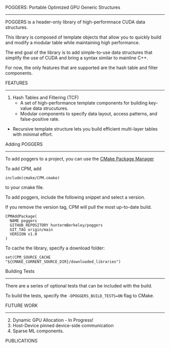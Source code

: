 POGGERS: Portable Optimized GPU Generic Structures
__________________________________

POGGERS is a header-only library of high-performnace CUDA data structures.

This library is composed of template objects that allow you to quickly build and modify a modular table while maintaining high performance.

The end goal of the library is to add simple-to-use data structures that simplify the use of CUDA and bring a syntax similar to mainline C++.

For now, the only features that are supported are the hash table and filter components.

FEATURES
________________

1) Hash Tables and Filtering (TCF)
	- A set of high-performance template components for building key-value data strucutures.
	- Modular components to specify data layout, access patterns, and false-positive rate.
  - Recursive template structure lets you build efficient multi-layer tables with minimal effort.



Adding POGGERS
____________________

To add poggers to a project, you can use the [CMake Package Manager](https://github.com/cpm-cmake/CPM.cmake)


To add CPM, add 

```include(cmake/CPM.cmake)``` 

to your cmake file.

To add poggers, include the following snippet and select a version.

If you remove the version tag, CPM will pull the most up-to-date build.

```
CPMAddPackage(
  NAME poggers
  GITHUB_REPOSITORY huntermBerkeley/poggers
  GIT_TAG origin/main
  VERSION v1.0
)
```

To cache the library, specify a download folder:

```set(CPM_SOURCE_CACHE "${CMAKE_CURRENT_SOURCE_DIR}/downloaded_libraries")```



Building Tests
___________________

There are a series of optional tests that can be included with the build.

To build the tests, specify the ```-DPOGGERS_BUILD_TESTS=ON``` flag to CMake.






FUTURE WORK
________________

2) Dynamic GPU Allocation - In Progress!
3) Host-Device pinned device-side communication
4) Sparse ML components.





PUBLICATIONS